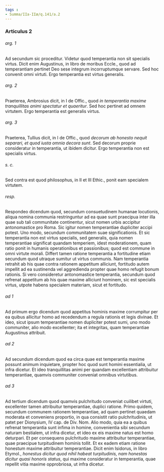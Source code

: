 ```yaml
---
tags : 
- Summa/IIa-IIæ/q.141/a.2
---
```


### Articulus 2

###### arg. 1
Ad secundum sic proceditur. Videtur quod temperantia non sit specialis virtus. Dicit enim Augustinus, in libro de moribus Eccle., quod ad temperantiam pertinet Deo sese integrum incorruptumque servare. Sed hoc convenit omni virtuti. Ergo temperantia est virtus generalis.

###### arg. 2
Praeterea, Ambrosius dicit, in I de Offic., quod *in temperantia maxime tranquillitas animi spectatur et quaeritur*. Sed hoc pertinet ad omnem virtutem. Ergo temperantia est generalis virtus.

###### arg. 3
Praeterea, Tullius dicit, in I de Offic., quod *decorum ab honesto nequit separari, et quod iusta omnia decora sunt*. Sed decorum proprie consideratur in temperantia, ut ibidem dicitur. Ergo temperantia non est specialis virtus.

###### s. c.
Sed contra est quod philosophus, in II et III Ethic., ponit eam specialem virtutem.

###### resp.
Respondeo dicendum quod, secundum consuetudinem humanae locutionis, aliqua nomina communia restringuntur ad ea quae sunt praecipua inter illa quae sub tali communitate continentur, sicut nomen urbis accipitur antonomastice pro Roma. Sic igitur nomen temperantiae dupliciter accipi potest. Uno modo, secundum communitatem suae significationis. Et sic temperantia non est virtus specialis, sed generalis, quia nomen temperantiae significat quandam temperiem, idest moderationem, quam ratio ponit in humanis operationibus et passionibus; quod est commune in omni virtute morali. Differt tamen ratione temperantia a fortitudine etiam secundum quod utraque sumitur ut virtus communis. Nam temperantia retrahit ab his quae contra rationem appetitum alliciunt, fortitudo autem impellit ad ea sustinenda vel aggredienda propter quae homo refugit bonum rationis. Si vero consideretur antonomastice temperantia, secundum quod refrenat appetitum ab his quae maxime alliciunt hominem, sic est specialis virtus, utpote habens specialem materiam, sicut et fortitudo.

###### ad 1
Ad primum ergo dicendum quod appetitus hominis maxime corrumpitur per ea quibus allicitur homo ad recedendum a regula rationis et legis divinae. Et ideo, sicut ipsum temperantiae nomen dupliciter potest sumi, uno modo communiter, alio modo excellenter; ita et integritas, quam temperantiae Augustinus attribuit.

###### ad 2
Ad secundum dicendum quod ea circa quae est temperantia maxime possunt animum inquietare, propter hoc quod sunt homini essentialia, ut infra dicetur. Et ideo tranquillitas animi per quandam excellentiam attribuitur temperantiae, quamvis communiter conveniat omnibus virtutibus.

###### ad 3
Ad tertium dicendum quod quamvis pulchritudo conveniat cuilibet virtuti, excellenter tamen attribuitur temperantiae, duplici ratione. Primo quidem, secundum communem rationem temperantiae, ad quam pertinet quaedam moderata et conveniens proportio, in qua consistit ratio pulchritudinis, ut patet per Dionysium, IV cap. de Div. Nom. Alio modo, quia ea a quibus refrenat temperantia sunt infima in homine, convenientia sibi secundum naturam bestialem, ut infra dicetur, et ideo ex eis maxime natus est homo deturpari. Et per consequens pulchritudo maxime attribuitur temperantiae, quae praecipue turpitudinem hominis tollit. Et ex eadem etiam ratione honestum maxime attribuitur temperantiae. Dicit enim Isidorus, in libro Etymol., *honestus dicitur quod nihil habeat turpitudinis, nam honestas dicitur quasi honoris status*, qui maxime consideratur in temperantia, quae repellit vitia maxime opprobriosa, ut infra dicetur.

